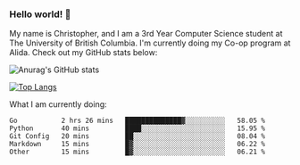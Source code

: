 ### Hello world! 👋
My name is Christopher, and I am a 3rd Year Computer Science student at The University of British Columbia. I'm currently doing my Co-op program at Alida.
Check out my GitHub stats below: 

![Anurag's GitHub stats](https://github-readme-stats.vercel.app/api?username=chrishadrian&hide=contribs,issues&count_private=true&show_icons=true&theme=tokyonight)

[![Top Langs](https://github-readme-stats.vercel.app/api/top-langs/?username=chrishadrian&layout=compact&theme=tokyonight&langs_count=4)](https://github.com/anuraghazra/github-readme-stats)

What I am currently doing:
<!--START_SECTION:waka-->

```text
Go           2 hrs 26 mins   ██████████████▓░░░░░░░░░░   58.05 %
Python       40 mins         ████░░░░░░░░░░░░░░░░░░░░░   15.95 %
Git Config   20 mins         ██░░░░░░░░░░░░░░░░░░░░░░░   08.04 %
Markdown     15 mins         █▓░░░░░░░░░░░░░░░░░░░░░░░   06.22 %
Other        15 mins         █▓░░░░░░░░░░░░░░░░░░░░░░░   06.21 %
```

<!--END_SECTION:waka-->
<!-- [![willianrod's wakatime stats](https://github-readme-stats.vercel.app/api/wakatime?username=chrishadrian)](https://github.com/anuraghazra/github-readme-stats) -->

<!--
- 🔭 I’m currently working on ...
- 🌱 I’m currently learning ...
- 👯 I’m looking to collaborate on ...
- 🤔 I’m looking for help with ...
- 💬 Ask me about ...
- 📫 How to reach me: ...
- 😄 Pronouns: ...
- ⚡ Fun fact: ...
-->
